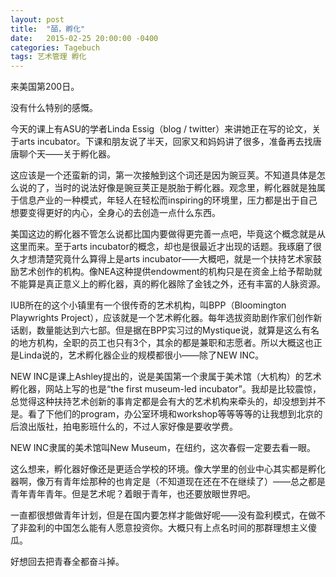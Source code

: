 ```yaml
---
layout: post
title:  "皕，孵化"
date:   2015-02-25 20:00:00 -0400
categories: Tagebuch
tags: 艺术管理 孵化
---
```


来美国第200日。

没有什么特别的感慨。

今天的课上有ASU的学者Linda Essig（blog / twitter）来讲她正在写的论文，关于arts incubator。下课和朋友说了半天，回家又和妈妈讲了很多，准备再去找唐唐聊个天——关于孵化器。

这应该是一个还蛮新的词，第一次接触到这个词还是因为豌豆荚。不知道具体是怎么说的了，当时的说法好像是豌豆荚正是脱胎于孵化器。观念里，孵化器就是独属于信息产业的一种模式，年轻人在轻松而inspiring的环境里，压力都是出于自己想要变得更好的内心，全身心的去创造一点什么东西。

美国这边的孵化器不管怎么说都比国内要做得更完善一点吧，毕竟这个概念就是从这里而来。至于arts incubator的概念，却也是很最近才出现的话题。我琢磨了很久才想清楚究竟什么算得上是arts incubator——大概吧，就是一个扶持艺术家鼓励艺术创作的机构。像NEA这种提供endowment的机构只是在资金上给予帮助就不能算是真正意义上的孵化器，真的孵化器除了金钱之外，还有丰富的人脉资源。

IUB所在的这个小镇里有一个很传奇的艺术机构，叫BPP（Bloomington Playwrights Project），应该就是一个艺术孵化器。每年选拔资助剧作家们创作新话剧，数量能达到六七部。但是据在BPP实习过的Mystique说，就算是这么有名的地方机构，全职的员工也只有3个，其余的都是兼职和志愿者。所以大概这也正是Linda说的，艺术孵化器企业的规模都很小——除了NEW INC。

NEW INC是课上Ashley提出的，说是美国第一个隶属于美术馆（大机构）的艺术孵化器，网站上写的也是“the first museum-led incubator”。我却是比较震惊，总觉得这种扶持艺术创新的事肯定都是会有大的艺术机构来牵头的，却没想到并不是。看了下他们的program，办公室环境和workshop等等等等的让我想到北京的后浪出版社，拍电影班什么的，不过人家好像是要收学费。

NEW INC隶属的美术馆叫New Museum，在纽约，这次春假一定要去看一眼。

这么想来，孵化器好像还是更适合学校的环境。像大学里的创业中心其实都是孵化器啊，像万有青年烩那种的也肯定是（不知道现在还在不在继续了）——总之都是青年青年青年。但是艺术呢？着眼于青年，也还要放眼世界吧。

一直都很想做青年计划，但是在国内要怎样才能做好呢——没有盈利模式，在做不了非盈利的中国怎么能有人愿意投资你。大概只有上点名时间的那群理想主义傻瓜。

好想回去把青春全都奋斗掉。
